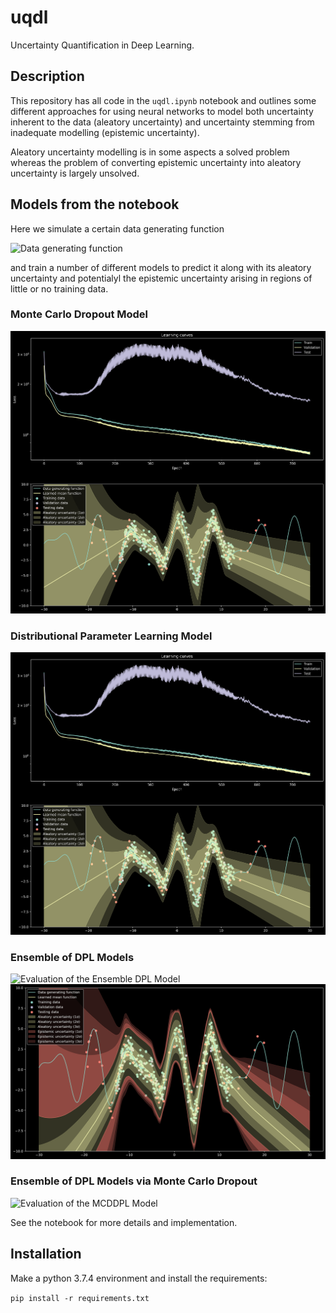 # uqdl

Uncertainty Quantification in Deep Learning.

## Description

This repository has all code in the `uqdl.ipynb` notebook and outlines some different approaches for using neural
networks to model both uncertainty inherent to the data (aleatory uncertainty) and uncertainty stemming from inadequate
modelling (epistemic uncertainty).

Aleatory uncertainty modelling is in some aspects a solved problem whereas the problem of converting epistemic uncertainty into aleatory uncertainty is largely unsolved.

## Models from the notebook

Here we simulate a certain data generating function

![Data generating function](https://github.com/JakobHavtorn/uqdl/blob/plots/data-generating-function.png)

and train a number of different models to predict it along with its aleatory uncertainty and potentialyl the epistemic uncertainty arising in regions of little or no training data.

### Monte Carlo Dropout Model
![Evaluation of the MCD Model](https://github.com/JakobHavtorn/uqdl/blob/master/plots/DPLModel-evaluation.png)
### Distributional Parameter Learning Model
![Evaluation of the DPL Model](https://github.com/JakobHavtorn/uqdl/blob/master/plots/DPLModel-evaluation.png)
### Ensemble of DPL Models
![Evaluation of the Ensemble DPL Model](https://github.com/JakobHavtorn/uqdl/blob/master/plots/EnsembleDPLModel-evaluation-ensemble.png)
![Evaluation of the Ensemble DPL Model](https://github.com/JakobHavtorn/uqdl/blob/master/plots/EnsembleDPLModel-evaluation-func.png)
### Ensemble of DPL Models via Monte Carlo Dropout
![Evaluation of the MCDDPL Model](https://github.com/JakobHavtorn/uqdl/blob/master/plots/MCDDPLModel-evaluation.png)

See the notebook for more details and implementation.

## Installation

Make a python 3.7.4 environment and install the requirements:

`pip install -r requirements.txt`
